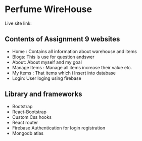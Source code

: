 # Perfume WireHouse
Live site link:[]()

## Contents of Assignment 9 websites
- Home : Contains all information about warehouse and items
- Blogs: This is use for question andswer
- About: About myself and my goal
- Manage Items : Manage all items increase their value etc.
- My items : That items which i Insert into database
- Login: User loging using firebase

## Library and frameworks
- Bootstrap
- React-Bootstrap
- Custom Css hooks
- React router
- Firebase Authentication for login registration
- Mongodb atlas